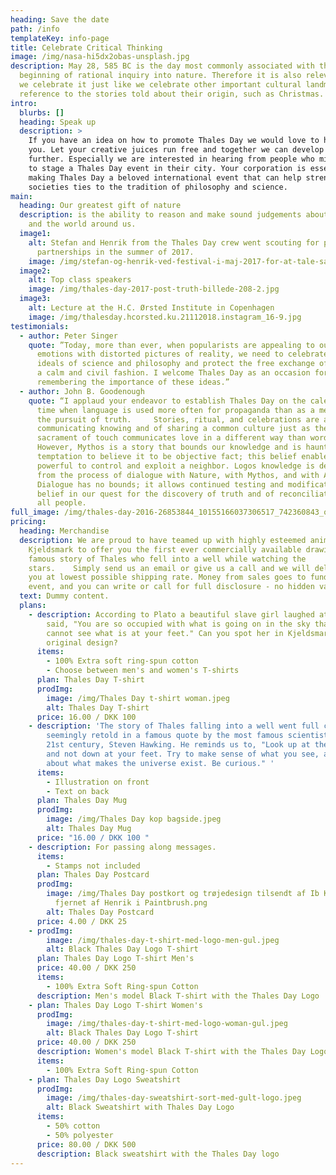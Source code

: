 ```yaml
---
heading: Save the date
path: /info
templateKey: info-page
title: Celebrate Critical Thinking
image: /img/nasa-hi5dx2obas-unsplash.jpg
description: May 28, 585 BC is the day most commonly associated with the
  beginning of rational inquiry into nature. Therefore it is also relevant that
  we celebrate it just like we celebrate other important cultural landmarks with
  reference to the stories told about their origin, such as Christmas.
intro:
  blurbs: []
  heading: Speak up
  description: >
    If you have an idea on how to promote Thales Day we would love to hear from
    you. Let your creative juices run free and together we can develop the event
    further. Especially we are interested in hearing from people who might like
    to stage a Thales Day event in their city. Your corporation is essential to
    making Thales Day a beloved international event that can help strengthen
    societies ties to the tradition of philosophy and science.
main:
  heading: Our greatest gift of nature
  description: is the ability to reason and make sound judgements about ourselves
    and the world around us.
  image1:
    alt: Stefan and Henrik from the Thales Day crew went scouting for potential
      partnerships in the summer of 2017.
    image: /img/stefan-og-henrik-ved-festival-i-maj-2017-for-at-tale-samarbjede-received_10158909195540093.jpeg
  image2:
    alt: Top class speakers
    image: /img/thales-day-2017-post-truth-billede-208-2.jpg
  image3:
    alt: Lecture at the H.C. Ørsted Institute in Copenhagen
    image: /img/thalesday.hcorsted.ku.21112018.instagram_16-9.jpg
testimonials:
  - author: Peter Singer
    quote: ”Today, more than ever, when popularists are appealing to our baser
      emotions with distorted pictures of reality, we need to celebrate the
      ideals of science and philosophy and protect the free exchange of ideas in
      a calm and civil fashion. I welcome Thales Day as an occasion for
      remembering the importance of these ideas.”
  - author: John B. Goodenough
    quote: “I applaud your endeavor to establish Thales Day on the calendar at a
      time when language is used more often for propaganda than as a medium for
      the pursuit of truth.     Stories, ritual, and celebrations are a way of
      communicating knowing and of sharing a common culture just as the
      sacrament of touch communicates love in a different way than words.
      However, Mythos is a story that bounds our knowledge and is haunted by its
      temptation to believe it to be objective fact; this belief enables the
      powerful to control and exploit a neighbor. Logos knowledge is derived
      from the process of dialogue with Nature, with Mythos, and with Adversary.
      Dialogue has no bounds; it allows continued testing and modification of
      belief in our quest for the discovery of truth and of reconciliation with
      all people.
full_image: /img/thales-day-2016-26853844_10155166037306517_742360843_o.jpg
pricing:
  heading: Merchandise
  description: We are proud to have teamed up with highly esteemed animator Ib
    Kjeldsmark to offer you the first ever commercially available drawing of the
    famous story of Thales who fell into a well while watching the
    stars.    Simply send us an email or give us a call and we will deliver to
    you at lowest possible shipping rate. Money from sales goes to funding the
    event, and you can write or call for full disclosure - no hidden variables.
  text: Dummy content.
  plans:
    - description: According to Plato a beautiful slave girl laughed at Thales and
        said, "You are so occupied with what is going on in the sky that you
        cannot see what is at your feet." Can you spot her in Kjeldsmark's
        original design?
      items:
        - 100% Extra soft ring-spun cotton
        - Choose between men's and women's T-shirts
      plan: Thales Day T-shirt
      prodImg:
        image: /img/Thales Day t-shirt woman.jpeg
        alt: Thales Day T-shirt
      price: 16.00 / DKK 100
    - description: 'The story of Thales falling into a well went full circle when
        seemingly retold in a famous quote by the most famous scientist of the
        21st century, Steven Hawking. He reminds us to, "Look up at the stars
        and not down at your feet. Try to make sense of what you see, and wonder
        about what makes the universe exist. Be curious." '
      items:
        - Illustration on front
        - Text on back
      plan: Thales Day Mug
      prodImg:
        image: /img/Thales Day kop bagside.jpeg
        alt: Thales Day Mug
      price: "16.00 / DKK 100 "
    - description: For passing along messages.
      items:
        - Stamps not included
      plan: Thales Day Postcard
      prodImg:
        image: /img/Thales Day postkort og trøjedesign tilsendt af Ib Kjeldsmark Årstal
          fjernet af Henrik i Paintbrush.png
        alt: Thales Day Postcard
      price: 4.00 / DKK 25
    - prodImg:
        image: /img/thales-day-t-shirt-med-logo-men-gul.jpeg
        alt: Black Thales Day Logo T-shirt
      plan: Thales Day Logo T-shirt Men's
      price: 40.00 / DKK 250
      items:
        - 100% Extra Soft Ring-spun Cotton
      description: Men's model Black T-shirt with the Thales Day Logo
    - plan: Thales Day Logo T-shirt Women's
      prodImg:
        image: /img/thales-day-t-shirt-med-logo-woman-gul.jpeg
        alt: Black Thales Day Logo T-shirt
      price: 40.00 / DKK 250
      description: Women's model Black T-shirt with the Thales Day Logo
      items:
        - 100% Extra Soft Ring-spun Cotton
    - plan: Thales Day Logo Sweatshirt
      prodImg:
        image: /img/thales-day-sweatshirt-sort-med-gult-logo.jpeg
        alt: Black Sweatshirt with Thales Day Logo
      items:
        - 50% cotton
        - 50% polyester
      price: 80.00 / DKK 500
      description: Black sweatshirt with the Thales Day logo
---
```

